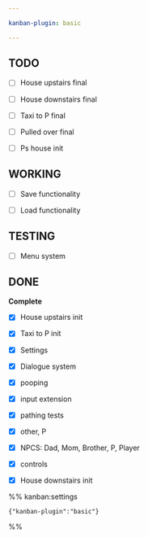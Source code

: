 ```yaml
---

kanban-plugin: basic

---
```


## TODO

- [ ] House upstairs final
- [ ] House downstairs final
- [ ] Taxi to P final
- [ ] Pulled over final
- [ ] Ps house init


## WORKING

- [ ] Save functionality
- [ ] Load functionality


## TESTING

- [ ] Menu system


## DONE

**Complete**
- [x] House upstairs init
- [x] Taxi to P init
- [x] Settings
- [x] Dialogue system
- [x] pooping
- [x] input extension
- [x] pathing tests
- [x] other, P
- [x] NPCS: Dad, Mom, Brother, P, Player
- [x] controls
- [x] House downstairs init




%% kanban:settings
```
{"kanban-plugin":"basic"}
```
%%